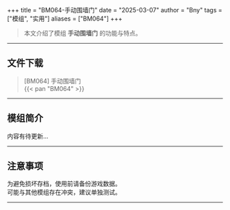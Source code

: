 +++
title = "BM064-手动围墙门"
date = "2025-03-07"
author = "Bny"
tags = ["模组", "实用"]
aliases = ["BM064"]
+++

> 本文介绍了模组 **手动围墙门** 的功能与特点。

---

## 文件下载

> [BM064] 手动围墙门  
{{< pan "BM064" >}}  

---

## 模组简介

>  
内容有待更新...  

---

## 注意事项

>  
为避免损坏存档，使用前请备份游戏数据。  
可能与其他模组存在冲突，建议单独测试。  

---

